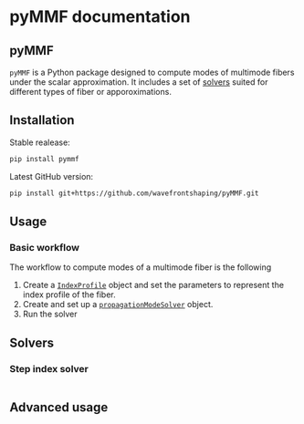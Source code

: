 # pyMMF documentation


## pyMMF

`pyMMF` is a Python package designed to compute modes of multimode fibers 
under the scalar approximation.
It includes a set of [solvers](#solvers) suited for different types of fiber or apporoximations.
  
  
## Installation

Stable realease:

```bash
pip install pymmf
```

Latest GitHub version:

```bash
pip install git+https://github.com/wavefrontshaping/pyMMF.git
```

## Usage


### Basic workflow

The workflow to compute modes of a multimode fiber is the following

1. Create a [`IndexProfile`](IndexProfile) object and set the parameters
   to represent the index profile of the fiber.
2. Create and set up a [`propagationModeSolver`](propagationModeSolver) object.
3. Run the solver 

## Solvers

### Step index solver

```python

```

## Advanced usage




